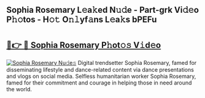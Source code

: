 ## Sophia Rosemary L𝚎a𝚔ed N𝚞𝚍e - Part-grk Vi𝚍𝚎o P𝚑𝚘tos - H𝚘𝚝 O𝚗𝚕yf𝚊ns L𝚎a𝚔s bPEFu

# <h2><a href="http://kfeszr.oniu.top/?m=Sophia+Rosemary">🔗👉 🔴 Sophia Rosemary P𝚑ot𝚘𝚜 V𝚒d𝚎o</a></h2>

[![Sophia Rosemary Nu𝚍e𝚜](https://i.imgur.com/0qMVB7G.gif)](http://kfeszr.oniu.top/?m=Sophia+Rosemary)
Digital trendsetter Sophia Rosemary, famed for disseminating lifestyle and dance-related content via dance presentations and vlogs on social media. Selfless humanitarian worker Sophia Rosemary, famed for their commitment and courage in helping those in need around the world.  
